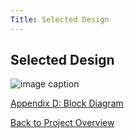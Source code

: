 ```yaml
---
Title: Selected Design
---
```


## Selected Design

![image caption](https://media.discordapp.net/attachments/1062096006642147503/1066076495426113576/image.png?width=1160&height=904)

[Appendix D: Block Diagram](AppendixD_DesignIdeation.md)

[Back to Project Overview](index.md)
